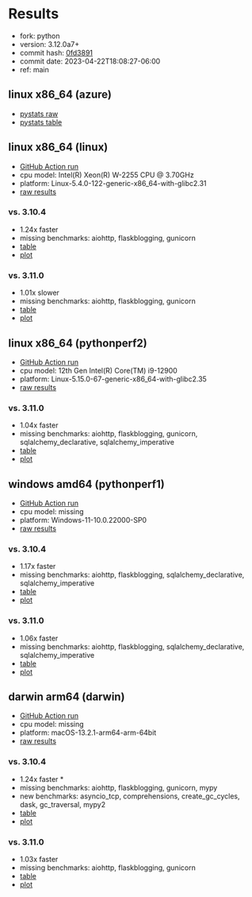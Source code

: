 # Results

- fork: python
- version: 3.12.0a7+
- commit hash: [0fd3891](https://github.com/python/cpython/commit/0fd3891)
- commit date: 2023-04-22T18:08:27-06:00
- ref: main

## linux x86_64 (azure)

- [pystats raw](bm-20230422-azure-x86_64-python-main-3.12.0a7%2B-0fd3891-pystats.json)
- [pystats table](bm-20230422-azure-x86_64-python-main-3.12.0a7%2B-0fd3891-pystats.md)

## linux x86_64 (linux)

- [GitHub Action run](https://github.com/faster-cpython/benchmarking/actions/runs/4775485741)
- cpu model: Intel(R) Xeon(R) W-2255 CPU @ 3.70GHz
- platform: Linux-5.4.0-122-generic-x86_64-with-glibc2.31
- [raw results](bm-20230422-linux-x86_64-python-main-3.12.0a7%2B-0fd3891.json)

### vs. 3.10.4

- 1.24x faster
- missing benchmarks: aiohttp, flaskblogging, gunicorn
- [table](bm-20230422-linux-x86_64-python-main-3.12.0a7%2B-0fd3891-vs-3.10.4.md)
- [plot](bm-20230422-linux-x86_64-python-main-3.12.0a7%2B-0fd3891-vs-3.10.4.png)

### vs. 3.11.0

- 1.01x slower
- missing benchmarks: aiohttp, flaskblogging, gunicorn
- [table](bm-20230422-linux-x86_64-python-main-3.12.0a7%2B-0fd3891-vs-3.11.0.md)
- [plot](bm-20230422-linux-x86_64-python-main-3.12.0a7%2B-0fd3891-vs-3.11.0.png)

## linux x86_64 (pythonperf2)

- [GitHub Action run](https://github.com/faster-cpython/benchmarking/actions/runs/4775485741)
- cpu model: 12th Gen Intel(R) Core(TM) i9-12900
- platform: Linux-5.15.0-67-generic-x86_64-with-glibc2.35
- [raw results](bm-20230422-pythonperf2-x86_64-python-main-3.12.0a7%2B-0fd3891.json)

### vs. 3.11.0

- 1.04x faster
- missing benchmarks: aiohttp, flaskblogging, gunicorn, sqlalchemy_declarative, sqlalchemy_imperative
- [table](bm-20230422-pythonperf2-x86_64-python-main-3.12.0a7%2B-0fd3891-vs-3.11.0.md)
- [plot](bm-20230422-pythonperf2-x86_64-python-main-3.12.0a7%2B-0fd3891-vs-3.11.0.png)

## windows amd64 (pythonperf1)

- [GitHub Action run](https://github.com/faster-cpython/benchmarking/actions/runs/4775485741)
- cpu model: missing
- platform: Windows-11-10.0.22000-SP0
- [raw results](bm-20230422-pythonperf1-amd64-python-main-3.12.0a7%2B-0fd3891.json)

### vs. 3.10.4

- 1.17x faster
- missing benchmarks: aiohttp, flaskblogging, sqlalchemy_declarative, sqlalchemy_imperative
- [table](bm-20230422-pythonperf1-amd64-python-main-3.12.0a7%2B-0fd3891-vs-3.10.4.md)
- [plot](bm-20230422-pythonperf1-amd64-python-main-3.12.0a7%2B-0fd3891-vs-3.10.4.png)

### vs. 3.11.0

- 1.06x faster
- missing benchmarks: aiohttp, flaskblogging, sqlalchemy_declarative, sqlalchemy_imperative
- [table](bm-20230422-pythonperf1-amd64-python-main-3.12.0a7%2B-0fd3891-vs-3.11.0.md)
- [plot](bm-20230422-pythonperf1-amd64-python-main-3.12.0a7%2B-0fd3891-vs-3.11.0.png)

## darwin arm64 (darwin)

- [GitHub Action run](https://github.com/faster-cpython/benchmarking/actions/runs/4775485741)
- cpu model: missing
- platform: macOS-13.2.1-arm64-arm-64bit
- [raw results](bm-20230422-darwin-arm64-python-main-3.12.0a7%2B-0fd3891.json)

### vs. 3.10.4

- 1.24x faster \*
- missing benchmarks: aiohttp, flaskblogging, gunicorn, mypy
- new benchmarks: asyncio_tcp, comprehensions, create_gc_cycles, dask, gc_traversal, mypy2
- [table](bm-20230422-darwin-arm64-python-main-3.12.0a7%2B-0fd3891-vs-3.10.4.md)
- [plot](bm-20230422-darwin-arm64-python-main-3.12.0a7%2B-0fd3891-vs-3.10.4.png)

### vs. 3.11.0

- 1.03x faster
- missing benchmarks: aiohttp, flaskblogging, gunicorn
- [table](bm-20230422-darwin-arm64-python-main-3.12.0a7%2B-0fd3891-vs-3.11.0.md)
- [plot](bm-20230422-darwin-arm64-python-main-3.12.0a7%2B-0fd3891-vs-3.11.0.png)

